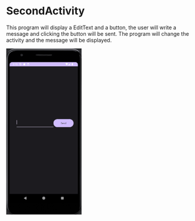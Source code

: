 # SecondActivity

This program will display a EditText and a button, the user will write a message and clicking the button will be sent. The program will change the activity and the message will be displayed.

<img src="SecondAct gif.gif" width="40%" />
